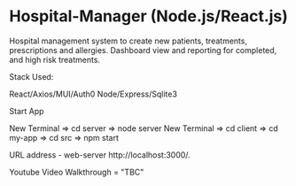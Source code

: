 # Hospital-Manager (Node.js/React.js)

Hospital management system to create new patients, treatments, prescriptions and allergies. Dashboard view and reporting for completed, and high risk treatments. 

Stack Used:

React/Axios/MUI/Auth0
Node/Express/Sqlite3

Start App

New Terminal => cd server => node server 
New Terminal => cd client => cd my-app => cd src => npm start


URL address - web-server http://localhost:3000/. 

Youtube Video Walkthrough = "TBC"
